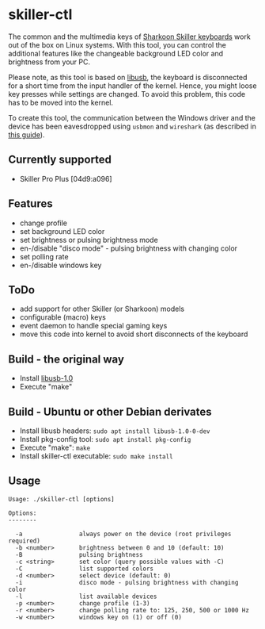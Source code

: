 
skiller-ctl
===========

The common and the multimedia keys of 
[Sharkoon Skiller keyboards](https://www.sharkoon.com/product/1693/SkillerProPlus)
work out of the box on Linux systems. With this tool, you can control the additional
features like the changeable background LED color and brightness from your PC.

Please note, as this tool is based on [libusb](http://www.libusb.org), the keyboard
is disconnected for a short time from the input handler of the kernel. Hence,
you might loose key presses while settings are changed. To avoid this problem,
this code has to be moved into the kernel.

To create this tool, the communication between the Windows driver and the device
has been eavesdropped using `usbmon` and `wireshark` (as described in
[this guide](http://kicherer.org/joomla/index.php/de/blog/38-reverse-engineering-a-usb-sound-card-with-midi-interface-for-linux)).

Currently supported
-------------------
* Skiller Pro Plus [04d9:a096]

Features
--------
* change profile
* set background LED color
* set brightness or pulsing brightness mode
* en-/disable "disco mode" - pulsing brightness with changing color
* set polling rate
* en-/disable windows key

ToDo
------
* add support for other Skiller (or Sharkoon) models
* configurable (macro) keys
* event daemon to handle special gaming keys
* move this code into kernel to avoid short disconnects of the keyboard

Build - the original way
-----
* Install [libusb-1.0](http://www.libusb.org)
* Execute "make"

Build - Ubuntu or other Debian derivates
-----
* Install libusb headers: `sudo apt install libusb-1.0-0-dev`
* Install pkg-config tool: `sudo apt install pkg-config`
* Execute "make": `make`
* Install skiller-ctl executable: `sudo make install`

Usage
-----
```
Usage: ./skiller-ctl [options]

Options:
--------

  -a                always power on the device (root privileges required)
  -b <number>       brightness between 0 and 10 (default: 10)
  -B                pulsing brightness
  -c <string>       set color (query possible values with -C)
  -C                list supported colors
  -d <number>       select device (default: 0)
  -i                disco mode - pulsing brightness with changing color
  -l                list available devices
  -p <number>       change profile (1-3)
  -r <number>       change polling rate to: 125, 250, 500 or 1000 Hz
  -w <number>       windows key on (1) or off (0)
```
